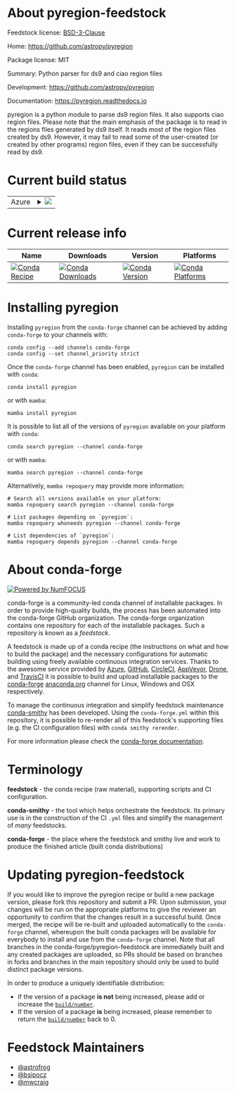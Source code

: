 About pyregion-feedstock
========================

Feedstock license: [BSD-3-Clause](https://github.com/conda-forge/pyregion-feedstock/blob/main/LICENSE.txt)

Home: https://github.com/astropy/pyregion

Package license: MIT

Summary: Python parser for ds9 and ciao region files

Development: https://github.com/astropy/pyregion

Documentation: https://pyregion.readthedocs.io

pyregion is a python module to parse ds9 region files. It also supports
ciao region files. Please note that the main emphasis of the package is to
read in the regions files generated by ds9 itself. It reads most of the
region files created by ds9. However, it may fail to read some of the
user-created (or created by other programs) region files, even if they can
be successfully read by ds9.


Current build status
====================


<table>
    
  <tr>
    <td>Azure</td>
    <td>
      <details>
        <summary>
          <a href="https://dev.azure.com/conda-forge/feedstock-builds/_build/latest?definitionId=913&branchName=main">
            <img src="https://dev.azure.com/conda-forge/feedstock-builds/_apis/build/status/pyregion-feedstock?branchName=main">
          </a>
        </summary>
        <table>
          <thead><tr><th>Variant</th><th>Status</th></tr></thead>
          <tbody><tr>
              <td>linux_64_numpy2.0python3.10.____cpython</td>
              <td>
                <a href="https://dev.azure.com/conda-forge/feedstock-builds/_build/latest?definitionId=913&branchName=main">
                  <img src="https://dev.azure.com/conda-forge/feedstock-builds/_apis/build/status/pyregion-feedstock?branchName=main&jobName=linux&configuration=linux%20linux_64_numpy2.0python3.10.____cpython" alt="variant">
                </a>
              </td>
            </tr><tr>
              <td>linux_64_numpy2.0python3.11.____cpython</td>
              <td>
                <a href="https://dev.azure.com/conda-forge/feedstock-builds/_build/latest?definitionId=913&branchName=main">
                  <img src="https://dev.azure.com/conda-forge/feedstock-builds/_apis/build/status/pyregion-feedstock?branchName=main&jobName=linux&configuration=linux%20linux_64_numpy2.0python3.11.____cpython" alt="variant">
                </a>
              </td>
            </tr><tr>
              <td>linux_64_numpy2.0python3.12.____cpython</td>
              <td>
                <a href="https://dev.azure.com/conda-forge/feedstock-builds/_build/latest?definitionId=913&branchName=main">
                  <img src="https://dev.azure.com/conda-forge/feedstock-builds/_apis/build/status/pyregion-feedstock?branchName=main&jobName=linux&configuration=linux%20linux_64_numpy2.0python3.12.____cpython" alt="variant">
                </a>
              </td>
            </tr><tr>
              <td>linux_64_numpy2python3.13.____cp313</td>
              <td>
                <a href="https://dev.azure.com/conda-forge/feedstock-builds/_build/latest?definitionId=913&branchName=main">
                  <img src="https://dev.azure.com/conda-forge/feedstock-builds/_apis/build/status/pyregion-feedstock?branchName=main&jobName=linux&configuration=linux%20linux_64_numpy2python3.13.____cp313" alt="variant">
                </a>
              </td>
            </tr><tr>
              <td>osx_64_numpy2.0python3.10.____cpython</td>
              <td>
                <a href="https://dev.azure.com/conda-forge/feedstock-builds/_build/latest?definitionId=913&branchName=main">
                  <img src="https://dev.azure.com/conda-forge/feedstock-builds/_apis/build/status/pyregion-feedstock?branchName=main&jobName=osx&configuration=osx%20osx_64_numpy2.0python3.10.____cpython" alt="variant">
                </a>
              </td>
            </tr><tr>
              <td>osx_64_numpy2.0python3.11.____cpython</td>
              <td>
                <a href="https://dev.azure.com/conda-forge/feedstock-builds/_build/latest?definitionId=913&branchName=main">
                  <img src="https://dev.azure.com/conda-forge/feedstock-builds/_apis/build/status/pyregion-feedstock?branchName=main&jobName=osx&configuration=osx%20osx_64_numpy2.0python3.11.____cpython" alt="variant">
                </a>
              </td>
            </tr><tr>
              <td>osx_64_numpy2.0python3.12.____cpython</td>
              <td>
                <a href="https://dev.azure.com/conda-forge/feedstock-builds/_build/latest?definitionId=913&branchName=main">
                  <img src="https://dev.azure.com/conda-forge/feedstock-builds/_apis/build/status/pyregion-feedstock?branchName=main&jobName=osx&configuration=osx%20osx_64_numpy2.0python3.12.____cpython" alt="variant">
                </a>
              </td>
            </tr><tr>
              <td>osx_64_numpy2python3.13.____cp313</td>
              <td>
                <a href="https://dev.azure.com/conda-forge/feedstock-builds/_build/latest?definitionId=913&branchName=main">
                  <img src="https://dev.azure.com/conda-forge/feedstock-builds/_apis/build/status/pyregion-feedstock?branchName=main&jobName=osx&configuration=osx%20osx_64_numpy2python3.13.____cp313" alt="variant">
                </a>
              </td>
            </tr><tr>
              <td>osx_arm64_numpy2.0python3.10.____cpython</td>
              <td>
                <a href="https://dev.azure.com/conda-forge/feedstock-builds/_build/latest?definitionId=913&branchName=main">
                  <img src="https://dev.azure.com/conda-forge/feedstock-builds/_apis/build/status/pyregion-feedstock?branchName=main&jobName=osx&configuration=osx%20osx_arm64_numpy2.0python3.10.____cpython" alt="variant">
                </a>
              </td>
            </tr><tr>
              <td>osx_arm64_numpy2.0python3.11.____cpython</td>
              <td>
                <a href="https://dev.azure.com/conda-forge/feedstock-builds/_build/latest?definitionId=913&branchName=main">
                  <img src="https://dev.azure.com/conda-forge/feedstock-builds/_apis/build/status/pyregion-feedstock?branchName=main&jobName=osx&configuration=osx%20osx_arm64_numpy2.0python3.11.____cpython" alt="variant">
                </a>
              </td>
            </tr><tr>
              <td>osx_arm64_numpy2.0python3.12.____cpython</td>
              <td>
                <a href="https://dev.azure.com/conda-forge/feedstock-builds/_build/latest?definitionId=913&branchName=main">
                  <img src="https://dev.azure.com/conda-forge/feedstock-builds/_apis/build/status/pyregion-feedstock?branchName=main&jobName=osx&configuration=osx%20osx_arm64_numpy2.0python3.12.____cpython" alt="variant">
                </a>
              </td>
            </tr><tr>
              <td>osx_arm64_numpy2python3.13.____cp313</td>
              <td>
                <a href="https://dev.azure.com/conda-forge/feedstock-builds/_build/latest?definitionId=913&branchName=main">
                  <img src="https://dev.azure.com/conda-forge/feedstock-builds/_apis/build/status/pyregion-feedstock?branchName=main&jobName=osx&configuration=osx%20osx_arm64_numpy2python3.13.____cp313" alt="variant">
                </a>
              </td>
            </tr><tr>
              <td>win_64_numpy2.0python3.10.____cpython</td>
              <td>
                <a href="https://dev.azure.com/conda-forge/feedstock-builds/_build/latest?definitionId=913&branchName=main">
                  <img src="https://dev.azure.com/conda-forge/feedstock-builds/_apis/build/status/pyregion-feedstock?branchName=main&jobName=win&configuration=win%20win_64_numpy2.0python3.10.____cpython" alt="variant">
                </a>
              </td>
            </tr><tr>
              <td>win_64_numpy2.0python3.11.____cpython</td>
              <td>
                <a href="https://dev.azure.com/conda-forge/feedstock-builds/_build/latest?definitionId=913&branchName=main">
                  <img src="https://dev.azure.com/conda-forge/feedstock-builds/_apis/build/status/pyregion-feedstock?branchName=main&jobName=win&configuration=win%20win_64_numpy2.0python3.11.____cpython" alt="variant">
                </a>
              </td>
            </tr><tr>
              <td>win_64_numpy2.0python3.12.____cpython</td>
              <td>
                <a href="https://dev.azure.com/conda-forge/feedstock-builds/_build/latest?definitionId=913&branchName=main">
                  <img src="https://dev.azure.com/conda-forge/feedstock-builds/_apis/build/status/pyregion-feedstock?branchName=main&jobName=win&configuration=win%20win_64_numpy2.0python3.12.____cpython" alt="variant">
                </a>
              </td>
            </tr><tr>
              <td>win_64_numpy2python3.13.____cp313</td>
              <td>
                <a href="https://dev.azure.com/conda-forge/feedstock-builds/_build/latest?definitionId=913&branchName=main">
                  <img src="https://dev.azure.com/conda-forge/feedstock-builds/_apis/build/status/pyregion-feedstock?branchName=main&jobName=win&configuration=win%20win_64_numpy2python3.13.____cp313" alt="variant">
                </a>
              </td>
            </tr>
          </tbody>
        </table>
      </details>
    </td>
  </tr>
</table>

Current release info
====================

| Name | Downloads | Version | Platforms |
| --- | --- | --- | --- |
| [![Conda Recipe](https://img.shields.io/badge/recipe-pyregion-green.svg)](https://anaconda.org/conda-forge/pyregion) | [![Conda Downloads](https://img.shields.io/conda/dn/conda-forge/pyregion.svg)](https://anaconda.org/conda-forge/pyregion) | [![Conda Version](https://img.shields.io/conda/vn/conda-forge/pyregion.svg)](https://anaconda.org/conda-forge/pyregion) | [![Conda Platforms](https://img.shields.io/conda/pn/conda-forge/pyregion.svg)](https://anaconda.org/conda-forge/pyregion) |

Installing pyregion
===================

Installing `pyregion` from the `conda-forge` channel can be achieved by adding `conda-forge` to your channels with:

```
conda config --add channels conda-forge
conda config --set channel_priority strict
```

Once the `conda-forge` channel has been enabled, `pyregion` can be installed with `conda`:

```
conda install pyregion
```

or with `mamba`:

```
mamba install pyregion
```

It is possible to list all of the versions of `pyregion` available on your platform with `conda`:

```
conda search pyregion --channel conda-forge
```

or with `mamba`:

```
mamba search pyregion --channel conda-forge
```

Alternatively, `mamba repoquery` may provide more information:

```
# Search all versions available on your platform:
mamba repoquery search pyregion --channel conda-forge

# List packages depending on `pyregion`:
mamba repoquery whoneeds pyregion --channel conda-forge

# List dependencies of `pyregion`:
mamba repoquery depends pyregion --channel conda-forge
```


About conda-forge
=================

[![Powered by
NumFOCUS](https://img.shields.io/badge/powered%20by-NumFOCUS-orange.svg?style=flat&colorA=E1523D&colorB=007D8A)](https://numfocus.org)

conda-forge is a community-led conda channel of installable packages.
In order to provide high-quality builds, the process has been automated into the
conda-forge GitHub organization. The conda-forge organization contains one repository
for each of the installable packages. Such a repository is known as a *feedstock*.

A feedstock is made up of a conda recipe (the instructions on what and how to build
the package) and the necessary configurations for automatic building using freely
available continuous integration services. Thanks to the awesome service provided by
[Azure](https://azure.microsoft.com/en-us/services/devops/), [GitHub](https://github.com/),
[CircleCI](https://circleci.com/), [AppVeyor](https://www.appveyor.com/),
[Drone](https://cloud.drone.io/welcome), and [TravisCI](https://travis-ci.com/)
it is possible to build and upload installable packages to the
[conda-forge](https://anaconda.org/conda-forge) [anaconda.org](https://anaconda.org/)
channel for Linux, Windows and OSX respectively.

To manage the continuous integration and simplify feedstock maintenance
[conda-smithy](https://github.com/conda-forge/conda-smithy) has been developed.
Using the ``conda-forge.yml`` within this repository, it is possible to re-render all of
this feedstock's supporting files (e.g. the CI configuration files) with ``conda smithy rerender``.

For more information please check the [conda-forge documentation](https://conda-forge.org/docs/).

Terminology
===========

**feedstock** - the conda recipe (raw material), supporting scripts and CI configuration.

**conda-smithy** - the tool which helps orchestrate the feedstock.
                   Its primary use is in the construction of the CI ``.yml`` files
                   and simplify the management of *many* feedstocks.

**conda-forge** - the place where the feedstock and smithy live and work to
                  produce the finished article (built conda distributions)


Updating pyregion-feedstock
===========================

If you would like to improve the pyregion recipe or build a new
package version, please fork this repository and submit a PR. Upon submission,
your changes will be run on the appropriate platforms to give the reviewer an
opportunity to confirm that the changes result in a successful build. Once
merged, the recipe will be re-built and uploaded automatically to the
`conda-forge` channel, whereupon the built conda packages will be available for
everybody to install and use from the `conda-forge` channel.
Note that all branches in the conda-forge/pyregion-feedstock are
immediately built and any created packages are uploaded, so PRs should be based
on branches in forks and branches in the main repository should only be used to
build distinct package versions.

In order to produce a uniquely identifiable distribution:
 * If the version of a package **is not** being increased, please add or increase
   the [``build/number``](https://docs.conda.io/projects/conda-build/en/latest/resources/define-metadata.html#build-number-and-string).
 * If the version of a package **is** being increased, please remember to return
   the [``build/number``](https://docs.conda.io/projects/conda-build/en/latest/resources/define-metadata.html#build-number-and-string)
   back to 0.

Feedstock Maintainers
=====================

* [@astrofrog](https://github.com/astrofrog/)
* [@bsipocz](https://github.com/bsipocz/)
* [@mwcraig](https://github.com/mwcraig/)

